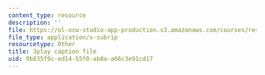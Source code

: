 ```yaml
---
content_type: resource
description: ''
file: https://ol-ocw-studio-app-production.s3.amazonaws.com/courses/res-6-006-video-demonstrations-in-lasers-and-optics-spring-2008/9b835f9ced1455f0ab8aa66c3e91cd17_sUVXHfUVsY.vtt
file_type: application/x-subrip
resourcetype: Other
title: 3play caption file
uid: 9b835f9c-ed14-55f0-ab8a-a66c3e91cd17
---
```


